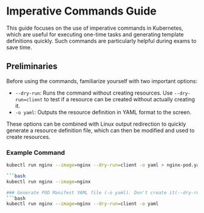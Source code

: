 # Imperative Commands Guide

This guide focuses on the use of imperative commands in Kubernetes, which are useful for executing one-time tasks and generating template definitions quickly. Such commands are particularly helpful during exams to save time.

## Preliminaries

Before using the commands, familiarize yourself with two important options:

- `--dry-run`: Runs the command without creating resources. Use `--dry-run=client` to test if a resource can be created without actually creating it.
- `-o yaml`: Outputs the resource definition in YAML format to the screen.

These options can be combined with Linux output redirection to quickly generate a resource definition file, which can then be modified and used to create resources.

### Example Command

```bash
kubectl run nginx --image=nginx --dry-run=client -o yaml > nginx-pod.yaml

```bash
kubectl run nginx --image=nginx

### Generate POD Manifest YAML file (-o yaml). Don't create it(--dry-run)
```bash
kubectl run nginx --image=nginx --dry-run=client -o yaml
